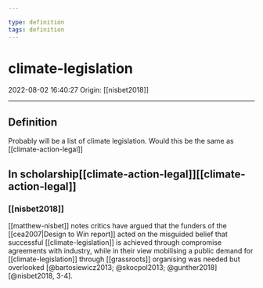 ```yaml
---

type: definition
tags: definition
---
```


# climate-legislation

2022-08-02 16:40:27
Origin: [[nisbet2018]]

---

## Definition

Probably will be a list of climate legislation. Would this be the same as [[climate-action-legal]]

## In scholarship[[climate-action-legal]][[climate-action-legal]]

### [[nisbet2018]]

[[matthew-nisbet]] notes critics have argued that the funders of the [[cea2007|Design to Win report]] acted on the misguided belief that successful [[climate-legislation]] is achieved through compromise agreements with industry, while in their view mobilising a public demand for [[climate-legislation]] through [[grassroots]] organising was needed but overlooked [@bartosiewicz2013; @skocpol2013; @gunther2018] [@nisbet2018, 3-4].
